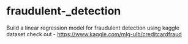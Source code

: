 # fraudulent-_detection
Build a linear regression model for fraudulent detection using kaggle dataset
check out - https://www.kaggle.com/mlg-ulb/creditcardfraud
